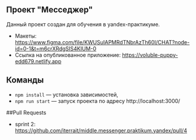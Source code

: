 ## **Проект "Месседжер"**
Данный проект создан для обучения в yandex-практикуме.

- Макеты: https://www.figma.com/file/KWUSuIAPMRdTNbrAzTh60I/CHAT?node-id=0-1&t=m6crXRdgSIS4KIUM-0
- Ссылка на опубликованное приложение: https://voluble-puppy-edd679.netlify.app

## Команды
- `npm install` — установка зависимостей,
- `npm run start` — запуск проекта по адресу http://localhost:3000/

##Pull Requests
- sprint 2: https://github.com/iterrait/middle.messenger.praktikum.yandex/pull/4


